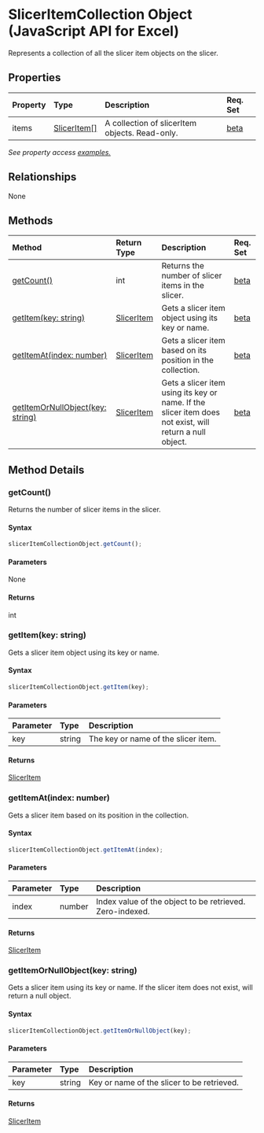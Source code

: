 # SlicerItemCollection Object (JavaScript API for Excel)

Represents a collection of all the slicer item objects on the slicer.

## Properties

| Property	   | Type	|Description| Req. Set|
|:---------------|:--------|:----------|:----|
|items|[SlicerItem[]](sliceritem.md)|A collection of slicerItem objects. Read-only.|[beta](../requirement-sets/excel-api-requirement-sets.md)|

_See property access [examples.](#property-access-examples)_

## Relationships
None


## Methods

| Method		   | Return Type	|Description| Req. Set|
|:---------------|:--------|:----------|:----|
|[getCount()](#getcount)|int|Returns the number of slicer items in the slicer.|[beta](../requirement-sets/excel-api-requirement-sets.md)|
|[getItem(key: string)](#getitemkey-string)|[SlicerItem](sliceritem.md)|Gets a slicer item object using its key or name.|[beta](../requirement-sets/excel-api-requirement-sets.md)|
|[getItemAt(index: number)](#getitematindex-number)|[SlicerItem](sliceritem.md)|Gets a slicer item based on its position in the collection.|[beta](../requirement-sets/excel-api-requirement-sets.md)|
|[getItemOrNullObject(key: string)](#getitemornullobjectkey-string)|[SlicerItem](sliceritem.md)|Gets a slicer item using its key or name. If the slicer item does not exist, will return a null object.|[beta](../requirement-sets/excel-api-requirement-sets.md)|

## Method Details


### getCount()
Returns the number of slicer items in the slicer.

#### Syntax
```js
slicerItemCollectionObject.getCount();
```

#### Parameters
None

#### Returns
int

### getItem(key: string)
Gets a slicer item object using its key or name.

#### Syntax
```js
slicerItemCollectionObject.getItem(key);
```

#### Parameters
| Parameter	   | Type	|Description|
|:---------------|:--------|:----------|
|key|string|The key or name of the slicer item.|

#### Returns
[SlicerItem](sliceritem.md)

### getItemAt(index: number)
Gets a slicer item based on its position in the collection.

#### Syntax
```js
slicerItemCollectionObject.getItemAt(index);
```

#### Parameters
| Parameter	   | Type	|Description|
|:---------------|:--------|:----------|
|index|number|Index value of the object to be retrieved. Zero-indexed.|

#### Returns
[SlicerItem](sliceritem.md)

### getItemOrNullObject(key: string)
Gets a slicer item using its key or name. If the slicer item does not exist, will return a null object.

#### Syntax
```js
slicerItemCollectionObject.getItemOrNullObject(key);
```

#### Parameters
| Parameter	   | Type	|Description|
|:---------------|:--------|:----------|
|key|string|Key or name of the slicer to be retrieved.|

#### Returns
[SlicerItem](sliceritem.md)

